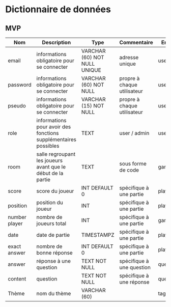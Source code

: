 # Dictionnaire de données

## MVP

<!-- - login: permet de se connecter `/login`
- contact: permet de contacter les admins du site  `/contact`
- inscription: permet qu'un visiteur se créer un compte `/signin`
- profil: permet de modifier ses informations `/profil`
- historique: permet de récupérer les informations de l'historique des partie de l'utilisateur `/history`
- admin: permet d'effectuer les actions inhérente au rôle d'administrateur du site (lire les contacts, rajouter des questions, etc) `/admin`
- partie: lors d'un join ou suite à une création de partie `/room` -->

Nom |   Description                     | Type   | Commentaire                              | Entité                     |
-------|--------------------------------|--------|----------------------------------------------------|---------------------------------|
|   email     |   informations obligatoire pour se connecter      |    VARCHAR (60) NOT NULL UNIQUE     |   adresse unique    |     user    |
|   password     |   informations obligatoire pour se connecter      |    VARCHAR (60) NOT NULL     |   propre à chaque utilisateur    |     user    |
|   pseudo     |   informations obligatoire pour se connecter      |    VARCHAR (15) NOT NULL      |   propre à chaque utilisateur    |     user    |
|   role     |   informations pour avoir des fonctions supplémentaires possibles      |    TEXT     |   user / admin    |     user    |
|   room     |   salle regroupant les joueurs avant que le début de la partie      |    TEXT     |   sous forme de code    |     game    |
|   score     |   score du joueur      |    INT DEFAULT 0     |   spécifique à une partie  |     play    |
|   position     |   position du joueur      |    INT     |   spécifique à une partie    |     play    |
|   number player     |   nombre de joueurs total       |    INT     |   spécifique à une partie    |     game    |
|   date     |   date de partie      |    TIMESTAMPZ     |   spécifique à une partie    |     play    |
|   exact answer     |   nombre de bonne réponse      |    INT DEFAULT 0     |   spécifique à une partie    |     play    |
|   answer     |   réponse à une question      |    TEXT NOT NULL     |   spécifique à une question    |     question    |
|   content     |   question      |    TEXT NOT NULL     |   spécifique à une réponse    |      question    |
|   Thème     |   nom du thème      |    VARCHAR (60)     |       |     tag    |

         
<!-- ## Evolutions potentielles

Numero      |   Endpoint           | HTTP | Données à transmettre | Description                     |
------------|----------------------|------|-----------------------|---------------------------------|
1           |  /contact            | GET  | subject, content      | Récupère les messages des formulaires de contact
2           |  /profil/user/[id]   | DELETE| id,pseudo            | L'utilisateur peut supprimer définitivement son compte -->